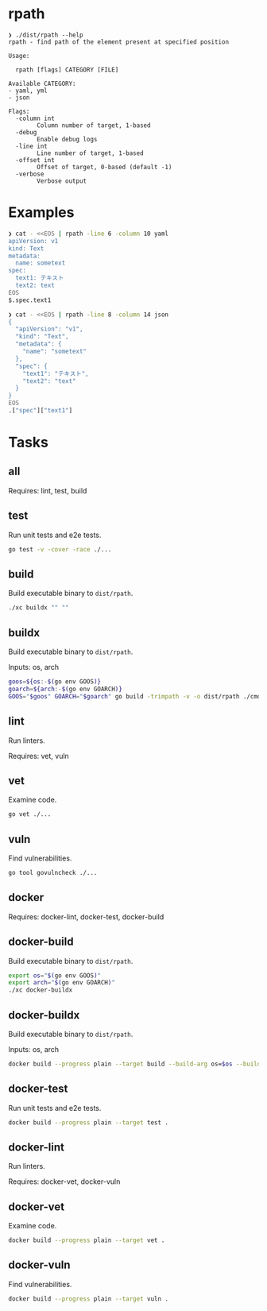 # rpath

```
❯ ./dist/rpath --help
rpath - find path of the element present at specified position

Usage:

  rpath [flags] CATEGORY [FILE]

Available CATEGORY:
- yaml, yml
- json

Flags:
  -column int
        Column number of target, 1-based
  -debug
        Enable debug logs
  -line int
        Line number of target, 1-based
  -offset int
        Offset of target, 0-based (default -1)
  -verbose
        Verbose output
```

# Examples

``` sh
❯ cat - <<EOS | rpath -line 6 -column 10 yaml
apiVersion: v1
kind: Text
metadata:
  name: sometext
spec:
  text1: テキスト
  text2: text
EOS
$.spec.text1
```

``` sh
❯ cat - <<EOS | rpath -line 8 -column 14 json
{
  "apiVersion": "v1",
  "kind": "Text",
  "metadata": {
    "name": "sometext"
  },
  "spec": {
    "text1": "テキスト",
    "text2": "text"
  }
}
EOS
.["spec"]["text1"]
```

# Tasks

## all

Requires: lint, test, build

## test

Run unit tests and e2e tests.

``` sh
go test -v -cover -race ./...
```

## build

Build executable binary to `dist/rpath`.

``` sh
./xc buildx "" ""
```

## buildx

Build executable binary to `dist/rpath`.

Inputs: os, arch
``` sh
goos=${os:-$(go env GOOS)}
goarch=${arch:-$(go env GOARCH)}
GOOS="$goos" GOARCH="$goarch" go build -trimpath -v -o dist/rpath ./cmd/rpath
```

## lint

Run linters.

Requires: vet, vuln

## vet

Examine code.

``` sh
go vet ./...
```

## vuln

Find vulnerabilities.

``` sh
go tool govulncheck ./...
```

## docker

Requires: docker-lint, docker-test, docker-build

## docker-build

Build executable binary to `dist/rpath`.

``` sh
export os="$(go env GOOS)"
export arch="$(go env GOARCH)"
./xc docker-buildx
```

## docker-buildx

Build executable binary to `dist/rpath`.

Inputs: os, arch
``` sh
docker build --progress plain --target build --build-arg os=$os --build-arg arch=$arch -o dist .
```

## docker-test

Run unit tests and e2e tests.

``` sh
docker build --progress plain --target test .
```

## docker-lint

Run linters.

Requires: docker-vet, docker-vuln

## docker-vet

Examine code.

``` sh
docker build --progress plain --target vet .
```

## docker-vuln

Find vulnerabilities.

``` sh
docker build --progress plain --target vuln .
```
